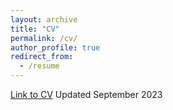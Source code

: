 ```yaml
---
layout: archive
title: "CV"
permalink: /cv/
author_profile: true
redirect_from:
  - /resume
---
```



[Link to CV](https://uppalanshuk.github.io/files/REsume_or_CV_sep23.pdf)
Updated September 2023
